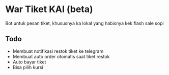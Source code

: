 # War Tiket KAI (beta)

Bot untuk pesan tiket, khususnya ka lokal yang habisnya kek flash sale sopi

## Todo

- Membuat notifikasi restok tiket ke telegram
- Membuat auto order otomatis saat tiket restok
- Auto bayar tiket
- Bisa pilih kursi
